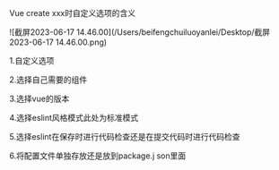 Vue create  xxx时自定义选项的含义



![截屏2023-06-17 14.46.00](/Users/beifengchuiluoyanlei/Desktop/截屏2023-06-17 14.46.00.png)

1.自定义选项

2.选择自己需要的组件

3.选择vue的版本

4.选择eslint风格模式此处为标准模式

5.选择eslint在保存时进行代码检查还是在提交代码时进行代码检查

6.将配置文件单独存放还是放到package.j son里面